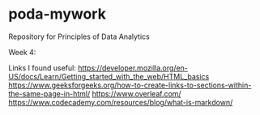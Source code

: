 # poda-mywork
Repository for Principles of Data Analytics



Week 4:

Links I found useful:
https://developer.mozilla.org/en-US/docs/Learn/Getting_started_with_the_web/HTML_basics
https://www.geeksforgeeks.org/how-to-create-links-to-sections-within-the-same-page-in-html/
https://www.overleaf.com/
https://www.codecademy.com/resources/blog/what-is-markdown/